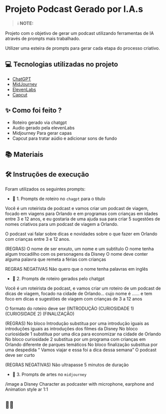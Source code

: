 


# Projeto Podcast Gerado por I.A.s


 > ℹ️ **NOTE:** 

Projeto com o objetivo de gerar um podcast utilizando ferramentas de IA através de prompts mais trabalhado.

Utilizer uma esteira de prompts para gerar cada etapa do processo criativo.

## 💻 Tecnologias utilizadas no projeto

- [ChatGPT](https://chat.openai.com/) 
- [MidJourney](https://www.midjourney.com/app/)
- [ElevenLabs](https://beta.elevenlabs.io/)
- [Capcut](https://www.capcut.com/pt-br/)

## ✨ Como foi feito ?

- Roteiro gerado via chatgpt
- Audio gerado pela elevenLabs
- Midjourney Para gerar capas
- Capcut para tratar aúdio e adicionar sons de fundo

## 📚 Materiais




## 🛠️ Instruções de execução

Foram utilizados os seguintes prompts:

- 🤖 1. Prompts de roteiro no `chagpt` para o titulo

Você é um roteirista de podcast e vamos criar um podcast de viagem, focado em viagens para Orlando e em programas com crianças em idades entre 3 e 12 anos, e eu gostaria de uma ajuda sua para criar 5 sugestões de nomes criativos para um podcast de viagem a Orlando.

O podcast vai falar sobre dicas e novidades sobre o que fazer em Orlando com crianças entre 3 e 12 anos.

(REGRAS)
O nome de ser enxuto, um nome e um subtítulo
O nome tenha algum trocadilho com os personagens da Disney
O nome deve conter alguma palavra que remeta a férias com crianças

REGRAS NEGATIVAS
Não quero que o nome tenha palavras em inglês


- 🤖 2. Prompts de roteiro gerados pelo chatgpt

Você é um roteirista de podcast, e vamos criar um roteiro de um podcast de dicas de viagem, focado na cidade de Orlando... cujo nome é ...... e tem foco em dicas e sugestões de viagem com crianças de 3 a 12 anos

O formato do roteiro deve ser
(INTRODUÇÃO
(CURIOSIDADE 1)
(CURIOSIDADE 2)
(FINALIZAÇÃO)

(REGRAS)
No bloco Introdução substitua por uma introdução iguais as introduções iguais as introduções dos filmes da Disney
No bloco curiosidade 1 substitua por uma dica para economizar na cidade de Orlando
No bloco curiosidade 2 substitua por um programa com crianças em Orlando diferente de parques temáticos
No bloco finalização substitua por uma despedida “ Vamos viajar e essa foi a dica dessa semana”
O podcast deve ser curto 

(REGRAS NEGATIVAS)
Não ultrapasse 5 minutos de duração

- 🤖 3. Prompts de artes no `midjourney`

/image a Disney Character as podcaster with microphone, earphone and Animation style ar 1:1

## 👨‍💻 
